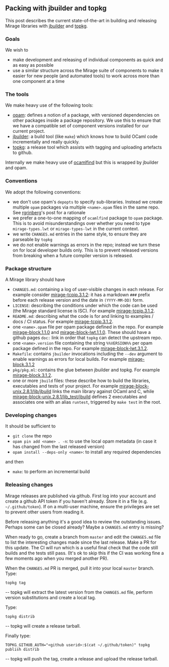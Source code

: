 ## Packing with jbuilder and topkg

This post describes the current state-of-the-art in building and releasing
Mirage libraries with
[jbuilder](https://github.com/janestreet/jbuilder)
and
[topkg](https://github.com/dbuenzli/topkg).

### Goals

We wish to

- make development and releasing of individual components as quick and as easy
  as possible
- use a similar structure across the Mirage suite of components to make it
  easier for new people (and automated tools) to work across more than one
  component at a time

### The tools

We make heavy use of the following tools:

- [opam](https://github.com/ocaml/opam): defines a notion of a package, with versioned dependencies on other
  packages inside a package repository.
  We use this to ensure that we have a compatible set of component versions installed
  for our current project.
- [jbuilder](https://github.com/janestreet/jbuilder): a build tool (like `make`) which knows how to build OCaml code
  incrementally and really quickly.
- [topkg](https://github.com/dbuenzli/topkg): a release tool which assists with tagging and uploading artefacts
  to github.

Internally we make heavy use of
[ocamlfind](http://projects.camlcity.org/projects/findlib.html)
but this is wrapped by jbuilder and opam.

### Conventions

We adopt the following conventions:

- we don't use opam's `depopts` to specify sub-libraries. Instead we create
  multiple `opam` packages via multiple `<name>.opam` files in the same repo.
  See [rgrinberg](http://rgrinberg.com/posts/optional-dependencies-considered-harmful/)'s
  post for a rationale
- we prefer a one-to-one mapping of `ocamlfind` package to `opam` package.
  This is to avoid misunderstandings over whether you need to type `mirage-types.lwt`
  or `mirage-types-lwt` in the current context.
- we write `CHANGES.md` entries in the same style, to ensure they are parseable
  by `topkg`
- we do not enable warnings as errors in the repo; instead we turn these on for
  local developer builds only. This is to prevent released versions from breaking
  when a future compiler version is released.

### Package structure

A Mirage library should have

- `CHANGES.md`: containing a log of user-visible changes in each release.
  For example consider [mirage-tcpip.3.1.2](https://github.com/mirage/mirage-tcpip/blob/v3.1.2/CHANGES.md):
  it has a markdown `###` prefix before each release version and the date in
  `(YYYY-MM-DD)` form.
- `LICENSE`: describing the conditions under which the code can be used
  (the Mirage standard license is ISC).
  For example [mirage-tcpip.3.1.2](https://github.com/mirage/mirage-tcpip/blob/v3.1.2/LICENSE).
- `README.md`: describing what the code is for and linking to examples / docs /
  CI status. For example [mirage-tcpip.3.1.2](https://github.com/mirage/mirage-tcpip/blob/v3.1.2/README.md).
- one `<name>.opam` file per opam package defined in the repo.
  For example [mirage-block.1.1.0](https://github.com/mirage/mirage-block/blob/1.1.0/mirage-block.opam)
  and [mirage-block-lwt.1.1.0](https://github.com/mirage/mirage-block/blob/1.1.0/mirage-block-lwt.opam).
  These should have a github pages `doc:` link in order that `topkg` can detect
  the upstream repo.
- one `<name>.version` file containing the string `%%VERSION%%` per opam package defined in
  the repo. For example [mirage-block-lwt.3.1.2](https://github.com/mirage/mirage-block/blob/1.1.0/mirage-block-lwt.opam).
- `Makefile`: contains `jbuilder` invocations including the `--dev` argument
  to enable warnings as errors for local builds.
  For example [mirage-block.3.1.2](https://github.com/mirage/mirage-block/blob/1.1.0/Makefile)
- `pkg/pkg.ml`: contains the glue between jbuilder and topkg.
  For example [mirage-block.3.1.2](https://github.com/mirage/mirage-block/blob/1.1.0/pkg/pkg.ml).
- one or more `jbuild` files: these describe how to build the libraries, executables
  and tests of your project.
  For example [mirage-block-unix.2.8.1/lib/jbuild](https://github.com/mirage/mirage-block-unix/blob/v2.8.1/lib/jbuild)
  links the main library against OCaml and C,
  while [mirage-block-unix.2.8.1/lib_test/jbuild](https://github.com/mirage/mirage-block-unix/blob/v2.8.1/lib_test/jbuild)
  defines 2 executables and associates one with an alias `runtest`, triggered by
  `make test` in the root.

### Developing changes

It should be sufficient to

- `git clone` the repo
- `opam pin add <name> . -n`: to use the local opam metadata (in case it has changed
  from the last released version)
- `opam install --deps-only <name>`: to install any required dependencies

and then

- `make`: to perform an incremental build

### Releasing changes

Mirage releases are published via github. First log into your account and create
a github API token if you haven't already. Store it in a file (e.g. `~/.github/token`).
If on a multi-user machine, ensure the privileges are set to prevent other users
from reading it.

Before releasing anything it's a good idea to review the outstanding issues.
Perhaps some can be closed already? Maybe a `CHANGES.md` entry is missing?

When ready to go, create a branch from `master` and edit the `CHANGES.md` file
to list the interesting changes made since the last release. Make a PR for this
update. The CI will run which is a useful final check that the code still builds
and the tests still pass.
(It's
ok to skip this if the CI was working fine a few moments ago when you merged
another PR).

When the `CHANGES.md` PR is merged, pull it into your local `master` branch.
Type:

```
topkg tag
```
-- topkg will extract the latest version from the `CHANGES.md` file, perform
version substitutions and create a local tag.

Type:

```
topkg distrib
```
-- topkg will create a release tarball.

Finally type:

```
TOPKG_GITHUB_AUTH="<github userid>:$(cat ~/.github/token)" topkg publish distrib
```
-- topkg will push the tag, create a release and upload the release tarball.
